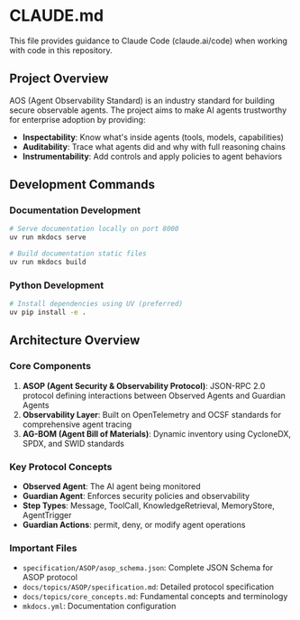 # CLAUDE.md

This file provides guidance to Claude Code (claude.ai/code) when working with code in this repository.

## Project Overview

AOS (Agent Observability Standard) is an industry standard for building secure observable agents. The project aims to make AI agents trustworthy for enterprise adoption by providing:
- **Inspectability**: Know what's inside agents (tools, models, capabilities)
- **Auditability**: Trace what agents did and why with full reasoning chains
- **Instrumentability**: Add controls and apply policies to agent behaviors

## Development Commands

### Documentation Development
```bash
# Serve documentation locally on port 8000
uv run mkdocs serve

# Build documentation static files
uv run mkdocs build
```

### Python Development
```bash
# Install dependencies using UV (preferred)
uv pip install -e .
```

## Architecture Overview

### Core Components
1. **ASOP (Agent Security & Observability Protocol)**: JSON-RPC 2.0 protocol defining interactions between Observed Agents and Guardian Agents
2. **Observability Layer**: Built on OpenTelemetry and OCSF standards for comprehensive agent tracing
3. **AG-BOM (Agent Bill of Materials)**: Dynamic inventory using CycloneDX, SPDX, and SWID standards

### Key Protocol Concepts
- **Observed Agent**: The AI agent being monitored
- **Guardian Agent**: Enforces security policies and observability
- **Step Types**: Message, ToolCall, KnowledgeRetrieval, MemoryStore, AgentTrigger
- **Guardian Actions**: permit, deny, or modify agent operations

### Important Files
- `specification/ASOP/asop_schema.json`: Complete JSON Schema for ASOP protocol
- `docs/topics/ASOP/specification.md`: Detailed protocol specification
- `docs/topics/core_concepts.md`: Fundamental concepts and terminology
- `mkdocs.yml`: Documentation configuration